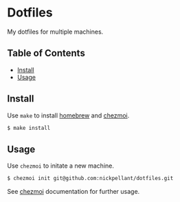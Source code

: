 # Dotfiles

My dotfiles for multiple machines.

## Table of Contents

* [Install](#install)
* [Usage](#usage)

## Install

Use `make` to install [homebrew](https://brew.sh/) and [chezmoi](https://chezmoi.io/).

```bash
$ make install
```

## Usage

Use `chezmoi` to initate a new machine.

```bash
$ chezmoi init git@github.com:nickpellant/dotfiles.git
```

See [chezmoi](https://chezmoi.io/) documentation for further usage.